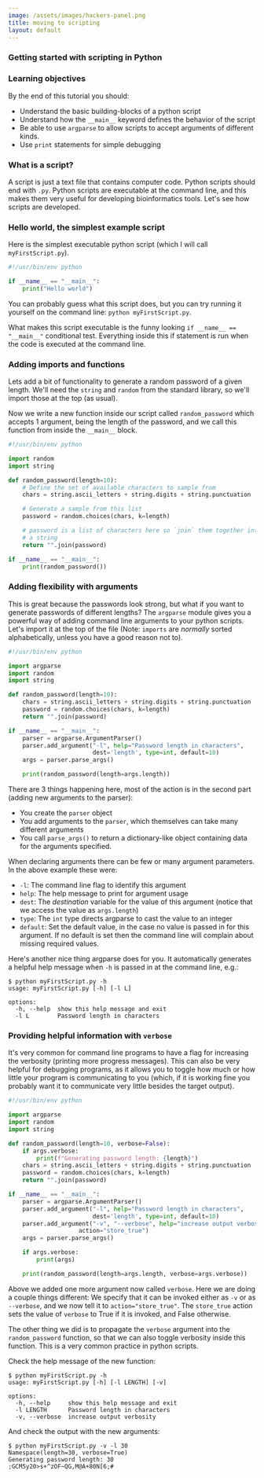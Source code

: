 ```yaml
---
image: /assets/images/hackers-panel.png
title: moving to scripting
layout: default
---
```



### Getting started with scripting in Python


### Learning objectives
By the end of this tutorial you should:

- Understand the basic building-blocks of a python script
- Understand how the `__main__` keyword defines the behavior of the script
- Be able to use `argparse` to allow scripts to accept arguments of different kinds.
- Use `print` statements for simple debugging

### What is a script?
A script is just a text file that contains computer code. Python scripts should end 
with `.py`. Python scripts are executable at the command line, and this makes them
very useful for developing bioinformatics tools. Let's see how scripts are developed.

### Hello world, the simplest example script

Here is the simplest executable python script (which I will call `myFirstScript.py`).
```python
#!/usr/bin/env python

if __name__ == "__main__":
    print("Hello world")
```

You can probably guess what this script does, but you can try running it yourself
on the command line: `python myFirstScript.py`.

What makes this script executable is the funny looking `if __name__ == "__main__"`
conditional test. Everything inside this if statement is run when the code
is executed at the command line.

### Adding imports and functions
Lets add a bit of functionality to generate a random password of a given length.
We'll need the `string` and `random` from the standard library, so we'll import
those at the top (as usual).

Now we write a new function inside our script called `random_password` which
accepts 1 argument, being the length of the password, and we call this
function from inside the `__main__` block.
```python
#!/usr/bin/env python

import random
import string

def random_password(length=10):
    # Define the set of available characters to sample from
    chars = string.ascii_letters + string.digits + string.punctuation

    # Generate a sample from this list
    password = random.choices(chars, k=length)

    # password is a list of characters here so `join` them together into
    # a string
    return "".join(password)

if __name__ == "__main__":
    print(random_password())
```

### Adding flexibility with arguments
This is great because the passwords look strong, but what if you want
to generate passwords of different lengths? The `argparse` module
gives you a powerful way of adding command line arguments to your python
scripts. Let's import it at the top of the file (Note: `imports` are
*normally* sorted alphabetically, unless you have a good reason not to).

```python
#!/usr/bin/env python

import argparse
import random
import string

def random_password(length=10):
    chars = string.ascii_letters + string.digits + string.punctuation
    password = random.choices(chars, k=length)
    return "".join(password)

if __name__ == "__main__":
    parser = argparse.ArgumentParser()
    parser.add_argument("-l", help="Password length in characters", 
                        dest='length', type=int, default=10)
    args = parser.parse_args()

    print(random_password(length=args.length))
```

There are 3 things happening here, most of the action is in the second part (adding
new arguments to the parser):

- You create the `parser` object
- You add arguments to the `parser`, which themselves can take many different arguments
- You call `parse_args()` to return a dictionary-like object containing data for the
arguments specified.


When declaring arguments there can be few or many argument parameters. In the above example
these were:

- `-l`: The command line flag to identify this argument
- `help`: The help message to print for argument usage
- `dest`: The *destination* variable for the value of this argument (notice
that we access the value as `args.length`)
- `type`: The `int` type directs argparse to cast the value to an integer
- `default`: Set the default value, in the case no value is passed in for this
argument. If no default is set then the command line will complain about missing
required values.

Here's another nice thing argparse does for you. It automatically generates a helpful 
help message when `-h` is passed in at the command line, e.g.:

```
$ python myFirstScript.py -h
usage: myFirstScript.py [-h] [-l L]

options:
  -h, --help  show this help message and exit
  -l L        Password length in characters
```

### Providing helpful information with `verbose`
It's very common for command line programs to have a flag for increasing
the verbosity (printing more progress messages). This can also be very
helpful for debugging programs, as it allows you to toggle how much or how
little your program is communicating to you (which, if it is working fine
you probably want it to communicate very little besides the target output).

```python
#!/usr/bin/env python

import argparse
import random
import string

def random_password(length=10, verbose=False):
    if args.verbose:
        print(f"Generating password length: {length}")
    chars = string.ascii_letters + string.digits + string.punctuation
    password = random.choices(chars, k=length)
    return "".join(password)

if __name__ == "__main__":
    parser = argparse.ArgumentParser()
    parser.add_argument("-l", help="Password length in characters", 
                        dest='length', type=int, default=10)
    parser.add_argument("-v", "--verbose", help="increase output verbosity",
                    action="store_true")
    args = parser.parse_args()

    if args.verbose:
        print(args)

    print(random_password(length=args.length, verbose=args.verbose))
```

Above we added one more argument now called `verbose`. Here we are doing a couple
things different: We specify that it can be invoked either as `-v` or as
`--verbose`, and we now tell it to `action="store_true"`. The `store_true`
action sets the value of `verbose` to True if it is invoked, and False
otherwise.

The other thing we did is to propagate the `verbose` argument into the
`random_password` function, so that we can also toggle verbosity
inside this function. This is a very common practice in python scripts.

Check the help message of the new function:
```
$ python myFirstScript.py -h
usage: myFirstScript.py [-h] [-l LENGTH] [-v]

options:
  -h, --help     show this help message and exit
  -l LENGTH      Password length in characters
  -v, --verbose  increase output verbosity
```

And check the output with the new arguments:
```
$ python myFirstScript.py -v -l 30
Namespace(length=30, verbose=True)
Generating password length: 30
;GCM5y20>s+^zOF~QG,M@A+80N[6;#
```
